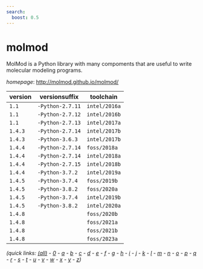 ```yaml
---
search:
  boost: 0.5
---
```

# molmod

MolMod is a Python library with many compoments that are useful to write molecular modeling programs.

*homepage*: <http://molmod.github.io/molmod/>

version | versionsuffix | toolchain
--------|---------------|----------
``1.1`` | ``-Python-2.7.11`` | ``intel/2016a``
``1.1`` | ``-Python-2.7.12`` | ``intel/2016b``
``1.1`` | ``-Python-2.7.13`` | ``intel/2017a``
``1.4.3`` | ``-Python-2.7.14`` | ``intel/2017b``
``1.4.3`` | ``-Python-3.6.3`` | ``intel/2017b``
``1.4.4`` | ``-Python-2.7.14`` | ``foss/2018a``
``1.4.4`` | ``-Python-2.7.14`` | ``intel/2018a``
``1.4.4`` | ``-Python-2.7.15`` | ``intel/2018b``
``1.4.4`` | ``-Python-3.7.2`` | ``intel/2019a``
``1.4.5`` | ``-Python-3.7.4`` | ``foss/2019b``
``1.4.5`` | ``-Python-3.8.2`` | ``foss/2020a``
``1.4.5`` | ``-Python-3.7.4`` | ``intel/2019b``
``1.4.5`` | ``-Python-3.8.2`` | ``intel/2020a``
``1.4.8`` |  | ``foss/2020b``
``1.4.8`` |  | ``foss/2021a``
``1.4.8`` |  | ``foss/2021b``
``1.4.8`` |  | ``foss/2023a``


*(quick links: [(all)](../index.md) - [0](../0/index.md) - [a](../a/index.md) - [b](../b/index.md) - [c](../c/index.md) - [d](../d/index.md) - [e](../e/index.md) - [f](../f/index.md) - [g](../g/index.md) - [h](../h/index.md) - [i](../i/index.md) - [j](../j/index.md) - [k](../k/index.md) - [l](../l/index.md) - [m](../m/index.md) - [n](../n/index.md) - [o](../o/index.md) - [p](../p/index.md) - [q](../q/index.md) - [r](../r/index.md) - [s](../s/index.md) - [t](../t/index.md) - [u](../u/index.md) - [v](../v/index.md) - [w](../w/index.md) - [x](../x/index.md) - [y](../y/index.md) - [z](../z/index.md))*

